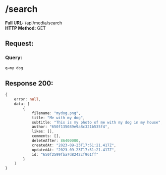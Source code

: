 # /search
**Full URL:** /api/media/search  
**HTTP Method:** GET  
## Request:
### Query:
```ts
q=my dog
```

## Response **200**:
```ts
{
    error: null,
    data: [
        {
            filename: "mydog.png",
            title: "Me with my dog",
            subtitle: "This is my photo of me with my dog in my house",
            author: "650f135089e9a8c321b535f4",
            likes: [],
            comments: [],
            deleteAfter: 86400000,
            createdAt: "2023-09-23T17:51:21.417Z",
            updatedAt: "2023-09-23T17:51:21.417Z",
            id: "650f2599fba7d8242cf961ff"
        }
    ]
}
```